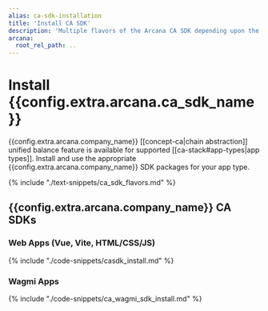 ```yaml
---
alias: ca-sdk-installation
title: 'Install CA SDK'
description: 'Multiple flavors of the Arcana CA SDK depending upon the app type. Use the correct SDK package for installation. For Web apps, use the CA SDK. For Wagmi apps, use the CA Wagmi SDK.'
arcana:
  root_rel_path: ..
---
```


# Install {{config.extra.arcana.ca_sdk_name}}

{{config.extra.arcana.company_name}} [[concept-ca|chain abstraction]] unified balance feature is available for supported [[ca-stack#app-types|app types]]. Install and use the appropriate {{config.extra.arcana.company_name}} SDK packages for your app type.

{% include "./text-snippets/ca_sdk_flavors.md" %}

## {{config.extra.arcana.company_name}} CA SDKs

### Web Apps (Vue, Vite, HTML/CSS/JS)

{% include "./code-snippets/casdk_install.md" %}

### Wagmi Apps

{% include "./code-snippets/ca_wagmi_sdk_install.md" %}